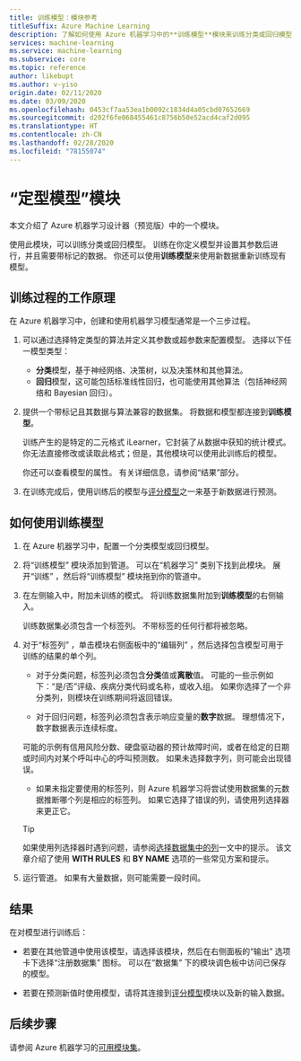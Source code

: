 ```yaml
---
title: 训练模型：模块参考
titleSuffix: Azure Machine Learning
description: 了解如何使用 Azure 机器学习中的**训练模型**模块来训练分类或回归模型。
services: machine-learning
ms.service: machine-learning
ms.subservice: core
ms.topic: reference
author: likebupt
ms.author: v-yiso
origin.date: 02/11/2020
ms.date: 03/09/2020
ms.openlocfilehash: 0453cf7aa53ea1b0092c1834d4a05cbd07652669
ms.sourcegitcommit: d202f6fe068455461c8756b50e52acd4caf2d095
ms.translationtype: HT
ms.contentlocale: zh-CN
ms.lasthandoff: 02/28/2020
ms.locfileid: "78155074"
---
```

# <a name="train-model-module"></a>“定型模型”模块

本文介绍了 Azure 机器学习设计器（预览版）中的一个模块。

使用此模块，可以训练分类或回归模型。 训练在你定义模型并设置其参数后进行，并且需要带标记的数据。 你还可以使用**训练模型**来使用新数据重新训练现有模型。 

## <a name="how-the-training-process-works"></a>训练过程的工作原理

在 Azure 机器学习中，创建和使用机器学习模型通常是一个三步过程。 

1. 可以通过选择特定类型的算法并定义其参数或超参数来配置模型。 选择以下任一模型类型： 

    + **分类**模型，基于神经网络、决策树，以及决策林和其他算法。
    + **回归**模型，这可能包括标准线性回归，也可能使用其他算法（包括神经网络和 Bayesian 回归）。  

2. 提供一个带标记且其数据与算法兼容的数据集。 将数据和模型都连接到**训练模型**。

    训练产生的是特定的二元格式 iLearner，它封装了从数据中获知的统计模式。 你无法直接修改或读取此格式；但是，其他模块可以使用此训练后的模型。 
    
    你还可以查看模型的属性。 有关详细信息，请参阅“结果”部分。

3. 在训练完成后，使用训练后的模型与[评分模型](./score-model.md)之一来基于新数据进行预测。

## <a name="how-to-use-train-model"></a>如何使用训练模型 
  
1.  在 Azure 机器学习中，配置一个分类模型或回归模型。
    
2. 将“训练模型”  模块添加到管道。  可以在“机器学习”  类别下找到此模块。 展开“训练”  ，然后将“训练模型”  模块拖到你的管道中。
  
3.  在左侧输入中，附加未训练的模式。 将训练数据集附加到**训练模型**的右侧输入。

    训练数据集必须包含一个标签列。 不带标签的任何行都将被忽略。
  
4.  对于“标签列”  ，单击模块右侧面板中的“编辑列”  ，然后选择包含模型可用于训练的结果的单个列。
  
    - 对于分类问题，标签列必须包含**分类**值或**离散**值。 可能的一些示例如下：“是/否”评级、疾病分类代码或名称，或收入组。  如果你选择了一个非分类列，则模块在训练期间将返回错误。
  
    -   对于回归问题，标签列必须包含表示响应变量的**数字**数据。 理想情况下，数字数据表示连续标度。 
    
    可能的示例有信用风险分数、硬盘驱动器的预计故障时间，或者在给定的日期或时间内对某个呼叫中心的呼叫预测数。  如果未选择数字列，则可能会出现错误。
  
    -   如果未指定要使用的标签列，则 Azure 机器学习将尝试使用数据集的元数据推断哪个列是相应的标签列。 如果它选择了错误的列，请使用列选择器来更正它。
  
    > [!TIP] 
    > 如果使用列选择器时遇到问题，请参阅[选择数据集中的列](./select-columns-in-dataset.md)一文中的提示。 该文章介绍了使用 **WITH RULES** 和 **BY NAME** 选项的一些常见方案和提示。
  
5.  运行管道。 如果有大量数据，则可能需要一段时间。

## <a name="bkmk_results"></a> 结果

在对模型进行训练后：


+ 若要在其他管道中使用该模型，请选择该模块，然后在右侧面板的“输出”  选项卡下选择“注册数据集”  图标。 可以在“数据集”  下的模块调色板中访问已保存的模型。

+ 若要在预测新值时使用模型，请将其连接到[评分模型](./score-model.md)模块以及新的输入数据。


## <a name="next-steps"></a>后续步骤

请参阅 Azure 机器学习的[可用模块集](module-reference.md)。 